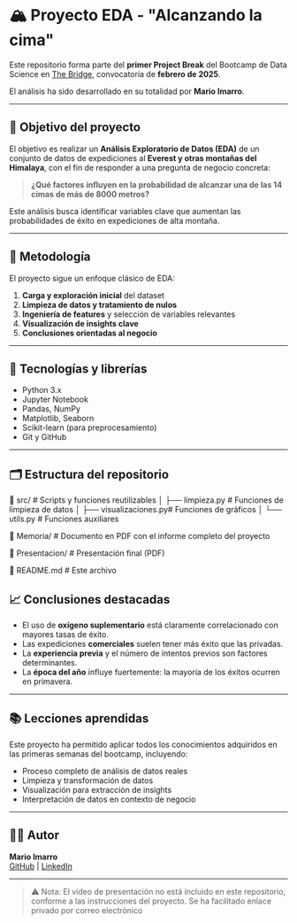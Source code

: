 # 🏔️ Proyecto EDA - "Alcanzando la cima"

Este repositorio forma parte del **primer Project Break** del Bootcamp de Data Science en [The Bridge](https://www.thebridge.tech/), convocatoria de **febrero de 2025**.

El análisis ha sido desarrollado en su totalidad por **Mario Imarro**.

---

## 🎯 Objetivo del proyecto

El objetivo es realizar un **Análisis Exploratorio de Datos (EDA)** de un conjunto de datos de expediciones al **Everest y otras montañas del Himalaya**, con el fin de responder a una pregunta de negocio concreta:

> **¿Qué factores influyen en la probabilidad de alcanzar una de las 14 cimas de más de 8000 metros?**

Este análisis busca identificar variables clave que aumentan las probabilidades de éxito en expediciones de alta montaña.

---

## 🧠 Metodología

El proyecto sigue un enfoque clásico de EDA:

1. **Carga y exploración inicial** del dataset
2. **Limpieza de datos y tratamiento de nulos**
3. **Ingeniería de features** y selección de variables relevantes
4. **Visualización de insights clave**
5. **Conclusiones orientadas al negocio**

---

## 🧰 Tecnologías y librerías

- Python 3.x
- Jupyter Notebook
- Pandas, NumPy
- Matplotlib, Seaborn
- Scikit-learn (para preprocesamiento)
- Git y GitHub

---

## 🗂️ Estructura del repositorio

📁 src/ # Scripts y funciones reutilizables
│ ├── limpieza.py # Funciones de limpieza de datos
│ ├── visualizaciones.py# Funciones de gráficos
│ └── utils.py # Funciones auxiliares

📄 Memoria/ # Documento en PDF con el informe completo del proyecto

📄 Presentacion/ # Presentación final (PDF)

📄 README.md # Este archivo


## 📈 Conclusiones destacadas

- El uso de **oxígeno suplementario** está claramente correlacionado con mayores tasas de éxito.
- Las expediciones **comerciales** suelen tener más éxito que las privadas.
- La **experiencia previa** y el número de intentos previos son factores determinantes.
- La **época del año** influye fuertemente: la mayoría de los éxitos ocurren en primavera.

---

## 📚 Lecciones aprendidas

Este proyecto ha permitido aplicar todos los conocimientos adquiridos en las primeras semanas del bootcamp, incluyendo:

- Proceso completo de análisis de datos reales
- Limpieza y transformación de datos
- Visualización para extracción de insights
- Interpretación de datos en contexto de negocio

---

## 👨‍💻 Autor

**Mario Imarro**  
[GitHub](https://github.com/msimgit) | [LinkedIn](https://linkedin.com/in/mariosimarro)

---

> ⚠️ Nota: El vídeo de presentación no está incluido en este repositorio, conforme a las instrucciones del proyecto. Se  ha facilitado enlace privado por correo electrónico
